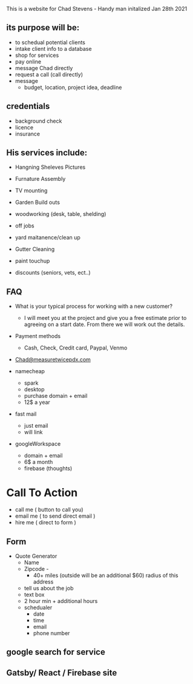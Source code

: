 This is a website for Chad Stevens - Handy man
initalized Jan 28th 2021

## its purpose will be:

- to schedual potential clients
- intake client info to a database
- shop for services
- pay online
- message Chad directly
- request a call (call directly)
- message
  - budget, location, project idea, deadline

## credentials

- background check
- licence
- insurance

## His services include:

- Hangning Sheleves Pictures
- Furnature Assembly
- TV mounting
- Garden Build outs
- woodworking (desk, table, shelding)
- off jobs
- yard maitanence/clean up
- Gutter Cleaning
- paint touchup

- discounts (seniors, vets, ect..)

## FAQ

- What is your typical process for working with a new customer?

  - I will meet you at the project and give you a free estimate prior to agreeing on a start date. From there we will work out the details.

- Payment methods

  - Cash, Check, Credit card, Paypal, Venmo

- Chad@measuretwicepdx.com

- namecheap

  - spark
  - desktop
  - purchase domain + email
  - 12$ a year

- fast mail

  - just email
  - will link

- googleWorkspace
  - domain + email
  - 6$ a month
  - firebase (thoughts)

# Call To Action

- call me ( button to call you)
- email me ( to send direct email )
- hire me ( direct to form )

## Form

- Quote Generator
  - Name
  - Zipcode -
    - 40+ miles (outside will be an additional $60) radius of this address
  - tell us about the job
  - text box
  - 2 hour min + additional hours
  - schedualer
    - date
    - time
    - email
    - phone number

## google search for service

## Gatsby/ React / Firebase site
